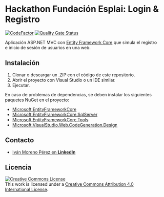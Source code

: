# Hackathon Fundación Esplai: Login & Registro

[![CodeFactor](https://www.codefactor.io/repository/github/ivan-moreno/hackathon-login-app/badge/master)](https://www.codefactor.io/repository/github/ivan-moreno/hackathon-login-app/overview/master)
[![Quality Gate Status](https://sonarcloud.io/api/project_badges/measure?project=ivan-moreno_hackathon-login-app&metric=alert_status)](https://sonarcloud.io/summary/new_code?id=ivan-moreno_hackathon-login-app)


Aplicación ASP.NET MVC con [Entity Framework Core]((https://learn.microsoft.com/en-us/ef/core)) que simula el registro e inicio de sesión de usuarios en una web.

## Instalación

1. Clonar o descargar un .ZIP con el código de este repositorio.
2. Abrir el proyecto con Visual Studio o un IDE similar.
3. Ejecutar.

En caso de problemas de dependencias, se deben instalar los siguientes paquetes NuGet en el proyecto:
- [Microsoft.EntityFrameworkCore](https://www.nuget.org/packages/Microsoft.EntityFrameworkCore/7.0.5?_src=template)
- [Microsoft.EntityFrameworkCore.SqlServer](https://www.nuget.org/packages/Microsoft.EntityFrameworkCore.SqlServer/7.0.5?_src=template)
- [Microsoft.EntityFrameworkCore.Tools](https://www.nuget.org/packages/Microsoft.EntityFrameworkCore.Tools/7.0.5?_src=template)
- [Microsoft.VisualStudio.Web.CodeGeneration.Design](https://www.nuget.org/packages/Microsoft.VisualStudio.Web.CodeGeneration.Design/7.0.6?_src=template)

## Contacto

- [Iván Moreno Pérez en **LinkedIn**](https://www.linkedin.com/in/iv%C3%A1n-moreno-p%C3%A9rez/)

## Licencia

<a rel="license" href="http://creativecommons.org/licenses/by/4.0/"><img alt="Creative Commons License" style="border-width:0" src="https://i.creativecommons.org/l/by/4.0/88x31.png" /></a><br />This work is licensed under a <a rel="license" href="http://creativecommons.org/licenses/by/4.0/">Creative Commons Attribution 4.0 International License</a>.
